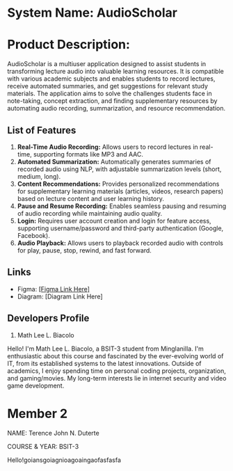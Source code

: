 # System Name: AudioScholar

# Product Description: 
AudioScholar is a multiuser application designed to assist students in transforming lecture audio into valuable learning resources. It is compatible with various academic subjects and enables students to record lectures, receive automated summaries, and get suggestions for relevant study materials. The application aims to solve the challenges students face in note-taking, concept extraction, and finding supplementary resources by automating audio recording, summarization, and resource recommendation.

## List of Features

1. **Real-Time Audio Recording:** Allows users to record lectures in real-time, supporting formats like MP3 and AAC.
2. **Automated Summarization:** Automatically generates summaries of recorded audio using NLP, with adjustable summarization levels (short, medium, long).
3. **Content Recommendations:** Provides personalized recommendations for supplementary learning materials (articles, videos, research papers) based on lecture content and user learning history.
4. **Pause and Resume Recording:** Enables seamless pausing and resuming of audio recording while maintaining audio quality.
5. **Login:** Requires user account creation and login for feature access, supporting username/password and third-party authentication (Google, Facebook).
6. **Audio Playback:** Allows users to playback recorded audio with controls for play, pause, stop, rewind, and fast forward.

## Links

- Figma: [\[Figma Link Here\]](https://www.figma.com/design/hls8FshndFxjfDPsp0gtUx/AudioScholar?t=w9EJx5euTzgAh522-1)
- Diagram: [Diagram Link Here]

## Developers Profile

1. Math Lee L. Biacolo

Hello! I'm Math Lee L. Biacolo, a BSIT-3 student from Minglanilla. I'm enthusiastic about this course and fascinated by the ever-evolving world of IT, from its established systems to the latest innovations. Outside of academics, I enjoy spending time on personal coding projects, organization, and gaming/movies. My long-term interests lie in internet security and video game development.

# Member 2
NAME: Terence John N. Duterte

COURSE & YEAR: BSIT-3

Hello!goiansgoiagnioagoaingaofasfasfa
